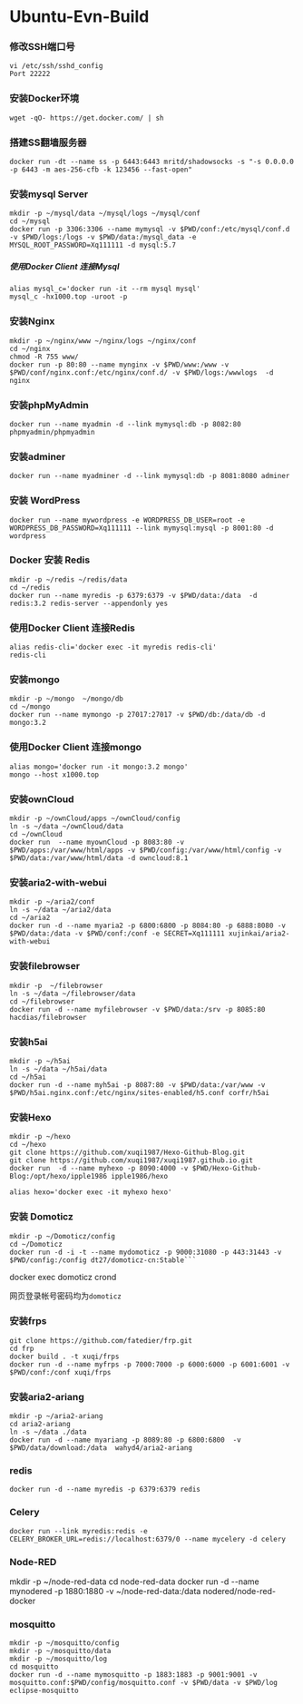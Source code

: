 # Ubuntu-Evn-Build


### 修改SSH端口号
	vi /etc/ssh/sshd_config  
	Port 22222

### 安装Docker环境
	wget -qO- https://get.docker.com/ | sh

### 搭建SS翻墙服务器
	docker run -dt --name ss -p 6443:6443 mritd/shadowsocks -s "-s 0.0.0.0 -p 6443 -m aes-256-cfb -k 123456 --fast-open"


### 安装mysql Server
	mkdir -p ~/mysql/data ~/mysql/logs ~/mysql/conf
	cd ~/mysql
	docker run -p 3306:3306 --name mymysql -v $PWD/conf:/etc/mysql/conf.d -v $PWD/logs:/logs -v $PWD/data:/mysql_data -e MYSQL_ROOT_PASSWORD=Xq111111 -d mysql:5.7

##### 使用Docker Client 连接Mysql
	alias mysql_c='docker run -it --rm mysql mysql'
	mysql_c -hx1000.top -uroot -p
	
### 安装Nginx
	mkdir -p ~/nginx/www ~/nginx/logs ~/nginx/conf
	cd ~/nginx
	chmod -R 755 www/
	docker run -p 80:80 --name mynginx -v $PWD/www:/www -v $PWD/conf/nginx.conf:/etc/nginx/conf.d/ -v $PWD/logs:/wwwlogs  -d nginx  

### 安装phpMyAdmin
	docker run --name myadmin -d --link mymysql:db -p 8082:80 phpmyadmin/phpmyadmin
	
### 安装adminer
	docker run --name myadminer -d --link mymysql:db -p 8081:8080 adminer

### 安装 WordPress
	docker run --name mywordpress -e WORDPRESS_DB_USER=root -e WORDPRESS_DB_PASSWORD=Xq111111 --link mymysql:mysql -p 8001:80 -d wordpress

###	Docker 安装 Redis
	mkdir -p ~/redis ~/redis/data
	cd ~/redis
	docker run --name myredis -p 6379:6379 -v $PWD/data:/data  -d redis:3.2 redis-server --appendonly yes

###	使用Docker Client 连接Redis
	alias redis-cli='docker exec -it myredis redis-cli'
	redis-cli

### 安装mongo
	mkdir -p ~/mongo  ~/mongo/db
	cd ~/mongo
	docker run --name mymongo -p 27017:27017 -v $PWD/db:/data/db -d mongo:3.2

### 使用Docker Client 连接mongo
	alias mongo='docker run -it mongo:3.2 mongo'
	mongo --host x1000.top

### 安装ownCloud
	mkdir -p ~/ownCloud/apps ~/ownCloud/config 
	ln -s ~/data ~/ownCloud/data
	cd ~/ownCloud
	docker run  --name myownCloud -p 8083:80 -v $PWD/apps:/var/www/html/apps -v $PWD/config:/var/www/html/config -v $PWD/data:/var/www/html/data -d owncloud:8.1
	
### 安装aria2-with-webui
	mkdir -p ~/aria2/conf 
	ln -s ~/data ~/aria2/data
	cd ~/aria2
	docker run -d --name myaria2 -p 6800:6800 -p 8084:80 -p 6888:8080 -v $PWD/data:/data -v $PWD/conf:/conf -e SECRET=Xq111111 xujinkai/aria2-with-webui
	
### 安装filebrowser
	mkdir -p  ~/filebrowser
	ln -s ~/data ~/filebrowser/data
	cd ~/filebrowser
	docker run -d --name myfilebrowser -v $PWD/data:/srv -p 8085:80 hacdias/filebrowser
	
### 安装h5ai
	mkdir -p ~/h5ai
	ln -s ~/data ~/h5ai/data
	cd ~/h5ai
	docker run -d --name myh5ai -p 8087:80 -v $PWD/data:/var/www -v $PWD/h5ai.nginx.conf:/etc/nginx/sites-enabled/h5.conf corfr/h5ai

### 安装Hexo
	mkdir -p ~/hexo
	cd ~/hexo
	git clone https://github.com/xuqi1987/Hexo-Github-Blog.git
	git clone https://github.com/xuqi1987/xuqi1987.github.io.git
	docker run  -d --name myhexo -p 8090:4000 -v $PWD/Hexo-Github-Blog:/opt/hexo/ipple1986 ipple1986/hexo

	alias hexo='docker exec -it myhexo hexo'

### 安装 Domoticz
	mkdir -p ~/Domoticz/config
    cd ~/Domoticz
    docker run -d -i -t --name mydomoticz -p 9000:31080 -p 443:31443 -v $PWD/config:/config dt27/domoticz-cn:Stable```
docker exec domoticz crond

网页登录帐号密码均为`domoticz`
		
	

	
### 安装frps
	git clone https://github.com/fatedier/frp.git
	cd frp
	docker build . -t xuqi/frps
	docker run -d --name myfrps -p 7000:7000 -p 6000:6000 -p 6001:6001 -v $PWD/conf:/conf xuqi/frps

### 安装aria2-ariang
	mkdir -p ~/aria2-ariang
	cd aria2-ariang
	ln -s ~/data ./data
	docker run -d --name myariang -p 8089:80 -p 6800:6800  -v $PWD/data/download:/data  wahyd4/aria2-ariang	
	
### redis
	docker run -d --name myredis -p 6379:6379 redis
	
### Celery
	docker run --link myredis:redis -e CELERY_BROKER_URL=redis://localhost:6379/0 --name mycelery -d celery
	
### Node-RED
mkdir -p ~/node-red-data
cd node-red-data
docker run -d --name mynodered -p 1880:1880 -v ~/node-red-data:/data  nodered/node-red-docker


### mosquitto
	mkdir -p ~/mosquitto/config
	mkdir -p ~/mosquitto/data
	mkdir -p ~/mosquitto/log
	cd mosquitto
	docker run -d --name mymosquitto -p 1883:1883 -p 9001:9001 -v mosquitto.conf:$PWD/config/mosquitto.conf -v $PWD/data -v $PWD/log eclipse-mosquitto


